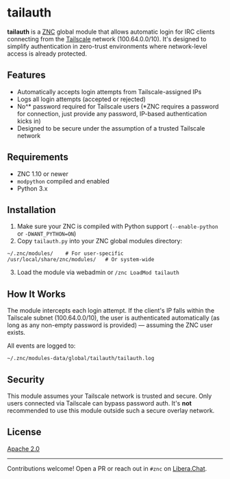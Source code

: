 # tailauth

**tailauth** is a [ZNC](https://znc.in) global module that allows automatic login for IRC clients connecting from the [Tailscale](https://tailscale.com) network (100.64.0.0/10). It's designed to simplify authentication in zero-trust environments where network-level access is already protected.

## Features

- Automatically accepts login attempts from Tailscale-assigned IPs
- Logs all login attempts (accepted or rejected)
- No^* password required for Tailscale users (*ZNC requires a password for connection, just provide any password, IP-based authentication kicks in)
- Designed to be secure under the assumption of a trusted Tailscale network

## Requirements

- ZNC 1.10 or newer
- `modpython` compiled and enabled
- Python 3.x

## Installation

1. Make sure your ZNC is compiled with Python support (`--enable-python` or `-DWANT_PYTHON=ON`)
2. Copy `tailauth.py` into your ZNC global modules directory:
```
~/.znc/modules/    # For user-specific
/usr/local/share/znc/modules/   # Or system-wide
```
3. Load the module via webadmin or `/znc LoadMod tailauth`

## How It Works

The module intercepts each login attempt. If the client's IP falls within the Tailscale subnet (100.64.0.0/10), the user is authenticated automatically (as long as any non-empty password is provided) — assuming the ZNC user exists.

All events are logged to:
```
~/.znc/modules-data/global/tailauth/tailauth.log
```

## Security

This module assumes your Tailscale network is trusted and secure. Only users connected via Tailscale can bypass password auth. It's **not** recommended to use this module outside such a secure overlay network.

## License

[Apache 2.0](https://www.apache.org/licenses/LICENSE-2.0)

---

Contributions welcome! Open a PR or reach out in `#znc` on [Libera.Chat](https://libera.chat).
